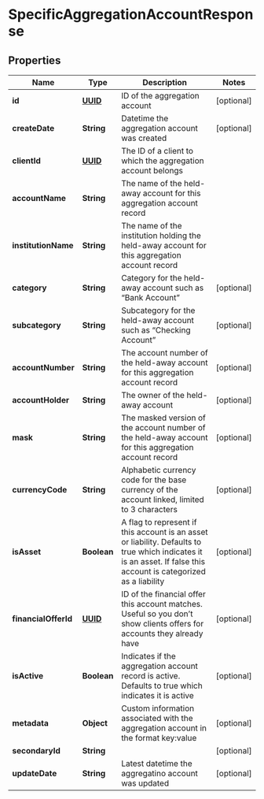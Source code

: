 
# SpecificAggregationAccountResponse

## Properties
Name | Type | Description | Notes
------------ | ------------- | ------------- | -------------
**id** | [**UUID**](UUID.md) | ID of the aggregation account |  [optional]
**createDate** | **String** | Datetime the aggregation account was created |  [optional]
**clientId** | [**UUID**](UUID.md) | The ID of a client to which the aggregation account belongs | 
**accountName** | **String** | The name of the held-away account for this aggregation account record | 
**institutionName** | **String** | The name of the institution holding the held-away account for this aggregation account record | 
**category** | **String** | Category for the held-away account such as “Bank Account” |  [optional]
**subcategory** | **String** | Subcategory for the held-away account such as “Checking Account” |  [optional]
**accountNumber** | **String** | The account number of the held-away account for this aggregation account record |  [optional]
**accountHolder** | **String** | The owner of the held-away account |  [optional]
**mask** | **String** | The masked version of the account number of the held-away account for this aggregation account record |  [optional]
**currencyCode** | **String** | Alphabetic currency code for the base currency of the account linked, limited to 3 characters |  [optional]
**isAsset** | **Boolean** | A flag to represent if this account is an asset or liability. Defaults to true which indicates it is an asset. If false this account is categorized as a liability |  [optional]
**financialOfferId** | [**UUID**](UUID.md) | ID of the financial offer this account matches. Useful so you don’t show clients offers for accounts they already have |  [optional]
**isActive** | **Boolean** | Indicates if the aggregation account record is active. Defaults to true which indicates it is active |  [optional]
**metadata** | **Object** | Custom information associated with the aggregation account in the format key:value |  [optional]
**secondaryId** | **String** |  |  [optional]
**updateDate** | **String** | Latest datetime the aggregatino account was updated |  [optional]



